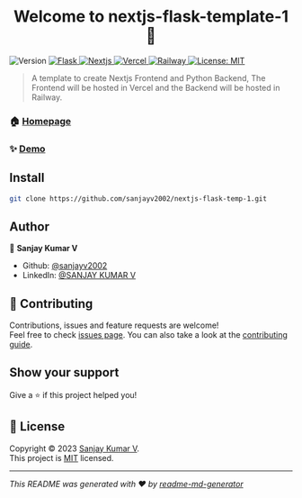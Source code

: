 <h1 align="center">Welcome to nextjs-flask-template-1 👋</h1>
<p>
  <img alt="Version" src="https://img.shields.io/badge/version-1.0-blue.svg?cacheSeconds=2592000" />
  <a href="https://flask.palletsprojects.com/en/1.1.x/" target="_blank">
    <img alt="Flask" src="https://img.shields.io/badge/Flask-000000?style=for-the-badge&logo=flask&logoColor=white" />
  </a>
  <a href="https://nextjs.org/docs/getting-started" target="_blank">
    <img alt="Nextjs" src="https://img.shields.io/badge/next.js-000000?style=for-the-badge&logo=nextdotjs&logoColor=white" />
  </a>
  <a href="https://vercel.com/docs?redirected=1" target="_blank">
    <img alt="Vercel" src="https://img.shields.io/badge/Vercel-000000?style=for-the-badge&logo=vercel&logoColor=white" />
  </a>
    <a href="https://docs.railway.app/" target="_blank">
    <img alt="Railway" src="https://img.shields.io/badge/Railway-131415?style=for-the-badge&logo=railway&logoColor=white" />
  </a>
  <a href="https://github.com/sanjayv2002/nextjs-flask-temp-1/blob/main/LICENSE" target="_blank">
    <img alt="License: MIT" src="https://img.shields.io/badge/License-MIT-yellow.svg" />
  </a>
</p>

> A template to create Nextjs Frontend and Python Backend, The Frontend will be hosted in Vercel and the Backend will be hosted in Railway.

### 🏠 [Homepage](https://github.com/sanjayv2002/nextjs-flask-temp-1)

### ✨ [Demo](https://github.com/sanjayv2002/nextjs-flask-temp-1)

## Install

```sh
git clone https://github.com/sanjayv2002/nextjs-flask-temp-1.git
```

## Author

👤 **Sanjay Kumar V**

* Github: [@sanjayv2002](https://github.com/sanjayv2002)
* LinkedIn: [@SANJAY KUMAR V](https://www.linkedin.com/in/sanjay-kumar-v-474316205/)

## 🤝 Contributing

Contributions, issues and feature requests are welcome!<br />Feel free to check [issues page](https://github.com/sanjayv2002/nextjs-flask-temp-1/issues). You can also take a look at the [contributing guide](https://github.com/sanjayv2002/nextjs-flask-temp-1).

## Show your support

Give a ⭐️ if this project helped you!

## 📝 License

Copyright © 2023 [Sanjay Kumar V](https://github.com/sanjayv2002).<br />
This project is [MIT](https://github.com/sanjayv2002/nextjs-flask-temp-1/blob/main/LICENSE) licensed.

***
_This README was generated with ❤️ by [readme-md-generator](https://github.com/kefranabg/readme-md-generator)_